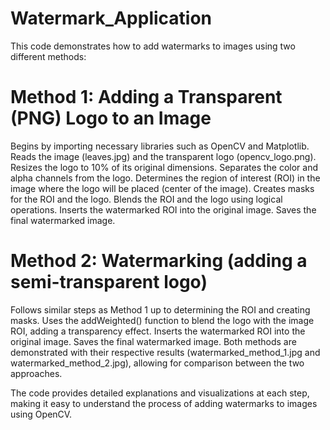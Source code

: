 # Watermark_Application
This code demonstrates how to add watermarks to images using two different methods:

# Method 1: Adding a Transparent (PNG) Logo to an Image

Begins by importing necessary libraries such as OpenCV and Matplotlib.
Reads the image (leaves.jpg) and the transparent logo (opencv_logo.png).
Resizes the logo to 10% of its original dimensions.
Separates the color and alpha channels from the logo.
Determines the region of interest (ROI) in the image where the logo will be placed (center of the image).
Creates masks for the ROI and the logo.
Blends the ROI and the logo using logical operations.
Inserts the watermarked ROI into the original image.
Saves the final watermarked image.

# Method 2: Watermarking (adding a semi-transparent logo)

Follows similar steps as Method 1 up to determining the ROI and creating masks.
Uses the addWeighted() function to blend the logo with the image ROI, adding a transparency effect.
Inserts the watermarked ROI into the original image.
Saves the final watermarked image.
Both methods are demonstrated with their respective results (watermarked_method_1.jpg and watermarked_method_2.jpg), allowing for comparison between the two approaches.

The code provides detailed explanations and visualizations at each step, making it easy to understand the process of adding watermarks to images using OpenCV.
